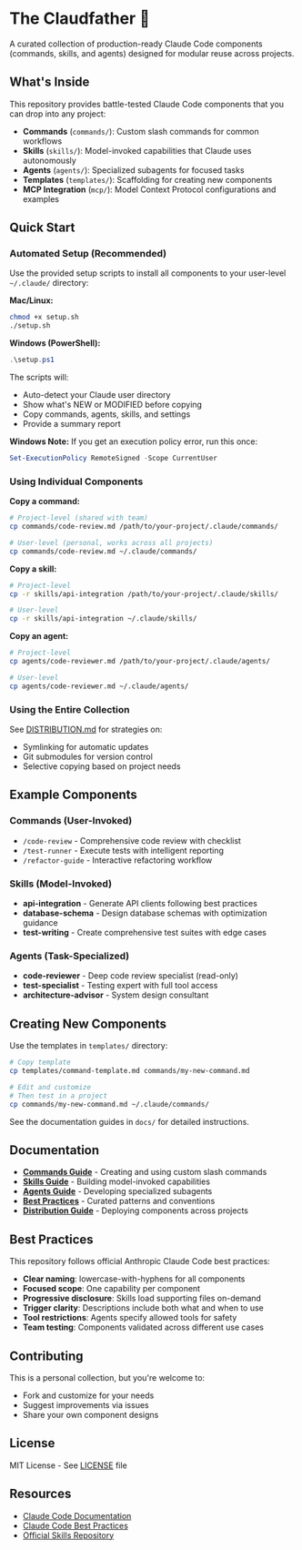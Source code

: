 # The Claudfather 🎩

A curated collection of production-ready Claude Code components (commands, skills, and agents) designed for modular reuse across projects.

## What's Inside

This repository provides battle-tested Claude Code components that you can drop into any project:

- **Commands** (`commands/`): Custom slash commands for common workflows
- **Skills** (`skills/`): Model-invoked capabilities that Claude uses autonomously
- **Agents** (`agents/`): Specialized subagents for focused tasks
- **Templates** (`templates/`): Scaffolding for creating new components
- **MCP Integration** (`mcp/`): Model Context Protocol configurations and examples

## Quick Start

### Automated Setup (Recommended)

Use the provided setup scripts to install all components to your user-level `~/.claude/` directory:

**Mac/Linux:**
```bash
chmod +x setup.sh
./setup.sh
```

**Windows (PowerShell):**
```powershell
.\setup.ps1
```

The scripts will:
- Auto-detect your Claude user directory
- Show what's NEW or MODIFIED before copying
- Copy commands, agents, skills, and settings
- Provide a summary report

**Windows Note:** If you get an execution policy error, run this once:
```powershell
Set-ExecutionPolicy RemoteSigned -Scope CurrentUser
```

### Using Individual Components

**Copy a command:**
```bash
# Project-level (shared with team)
cp commands/code-review.md /path/to/your-project/.claude/commands/

# User-level (personal, works across all projects)
cp commands/code-review.md ~/.claude/commands/
```

**Copy a skill:**
```bash
# Project-level
cp -r skills/api-integration /path/to/your-project/.claude/skills/

# User-level
cp -r skills/api-integration ~/.claude/skills/
```

**Copy an agent:**
```bash
# Project-level
cp agents/code-reviewer.md /path/to/your-project/.claude/agents/

# User-level
cp agents/code-reviewer.md ~/.claude/agents/
```

### Using the Entire Collection

See [DISTRIBUTION.md](DISTRIBUTION.md) for strategies on:
- Symlinking for automatic updates
- Git submodules for version control
- Selective copying based on project needs

## Example Components

### Commands (User-Invoked)
- `/code-review` - Comprehensive code review with checklist
- `/test-runner` - Execute tests with intelligent reporting
- `/refactor-guide` - Interactive refactoring workflow

### Skills (Model-Invoked)
- **api-integration** - Generate API clients following best practices
- **database-schema** - Design database schemas with optimization guidance
- **test-writing** - Create comprehensive test suites with edge cases

### Agents (Task-Specialized)
- **code-reviewer** - Deep code review specialist (read-only)
- **test-specialist** - Testing expert with full tool access
- **architecture-advisor** - System design consultant

## Creating New Components

Use the templates in `templates/` directory:

```bash
# Copy template
cp templates/command-template.md commands/my-new-command.md

# Edit and customize
# Then test in a project
cp commands/my-new-command.md ~/.claude/commands/
```

See the documentation guides in `docs/` for detailed instructions.

## Documentation

- **[Commands Guide](docs/commands-guide.md)** - Creating and using custom slash commands
- **[Skills Guide](docs/skills-guide.md)** - Building model-invoked capabilities
- **[Agents Guide](docs/agents-guide.md)** - Developing specialized subagents
- **[Best Practices](docs/best-practices.md)** - Curated patterns and conventions
- **[Distribution Guide](DISTRIBUTION.md)** - Deploying components across projects

## Best Practices

This repository follows official Anthropic Claude Code best practices:

- **Clear naming**: lowercase-with-hyphens for all components
- **Focused scope**: One capability per component
- **Progressive disclosure**: Skills load supporting files on-demand
- **Trigger clarity**: Descriptions include both what and when to use
- **Tool restrictions**: Agents specify allowed tools for safety
- **Team testing**: Components validated across different use cases

## Contributing

This is a personal collection, but you're welcome to:
- Fork and customize for your needs
- Suggest improvements via issues
- Share your own component designs

## License

MIT License - See [LICENSE](LICENSE) file

## Resources

- [Claude Code Documentation](https://docs.claude.com/en/docs/claude-code/overview)
- [Claude Code Best Practices](https://www.anthropic.com/engineering/claude-code-best-practices)
- [Official Skills Repository](https://github.com/anthropics/skills)
